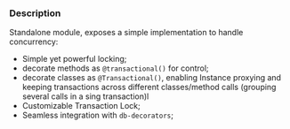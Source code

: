 ### Description

Standalone module, exposes a simple implementation to handle concurrency:
- Simple yet powerful locking;
- decorate methods as `@transactional()` for control;
- decorate classes as `@Transactional()`, enabling Instance proxying and keeping transactions across different classes/method calls (grouping several calls in a sing transaction)l
- Customizable Transaction Lock;
- Seamless integration with `db-decorators`;
